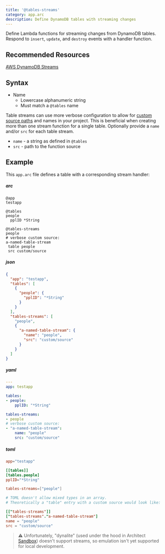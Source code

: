 ```yaml
---
title: '@tables-streams'
category: app.arc
description: Define DynamoDB tables with streaming changes
---
```


Define Lambda functions for streaming changes from DynamoDB tables. Respond to `insert`, `update`, and `destroy` events with a handler function.

## Recommended Resources

[AWS DynamoDB Streams](https://docs.aws.amazon.com/amazondynamodb/latest/developerguide/Streams.Lambda.html)

## Syntax

- Name
  - Lowercase alphanumeric string
  - Must match a `@tables` name

Table streams can use more verbose configuration to allow for [custom source paths](../../guides/developer-experience/custom-source-paths) and names in your project. This is beneficial when creating more than one stream function for a single table. Optionally provide a `name` and/or `src` for each table stream.

- `name` - a string as defined in `@tables`
- `src` - path to the function source

## Example

This `app.arc` file defines a table with a corresponding stream handler:

<arc-viewer default-tab=arc>
<div slot=contents>

<arc-tab label=arc>
<h5>arc</h5>
<div slot=content>

```arc
@app
testapp

@tables
people
  pplID *String

@tables-streams
people
# verbose custom source:
a-named-table-stream
 table people
 src custom/source

```
</div>
</arc-tab>

<arc-tab label=json>
<h5>json</h5>
<div slot=content>

```json
{
  "app": "testapp",
  "tables": [
    {
      "people": {
        "pplID": "*String"
      }
    }
  ],
  "tables-streams": [
    "people",
    {
      "a-named-table-stream": {
        "name": "people",
        "src": "custom/source"
      }
    }
  ]
}
```
</div>
</arc-tab>

<arc-tab label=yaml>
<h5>yaml</h5>
<div slot=content>

```yaml
---
app: testapp

tables:
- people:
    pplID: "*String"

tables-streams:
- people
# verbose custom source:
- "a-named-table-stream":
    name: "people"
    src: "custom/source"
```
</div>
</arc-tab>

<arc-tab label=toml>
<h5>toml</h5>
<div slot=content>

```toml
app="testapp"

[[tables]]
[tables.people]
pplID="*String"

tables-streams=["people"]

# TOML doesn't allow mixed types in an array.
# Theoretically a "table" entry with a custom source would look like:

[["tables-streams"]]
["tables-streams"."a-named-table-stream"]
name = "people"
src = "custom/source"
```
</div>
</arc-tab>

</div>
</arc-viewer>

> ⚠️  Unfortunately, "dynalite" (used under the hood in Architect [Sandbox](../cli/sandbox)) doesn't support streams, so emulation isn't yet supported for local development.
